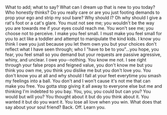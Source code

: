 What to add; what to say? What can I dream up that is new to you today? Who honestly thinks? Do you really care or are you just footing demands to prop your ego and strip my soul bare? Why should I? Oh why should I give a rat's foot or a cat's glare. You must not see me; you wouldn't be the way you are towards me if your eyes could reach me. You won't see me; you choose not to perceive. I make you feel small. I must make you feel small for you to act like a toddler and attempt to manipulate the kind kids. I know you think I owe you just because you let them own you but your choices don't reflect what I have seen through; who I "have to be to you"...you hope, you fear, you feel small so you demand but your requests are passive agressive, whiny, and unclear. I owe you--nothing. You know me not. I see right through your false props and feigned value, you don't know me but you think you own me, you think you dislike me but you don't love you. You don't know you at all and why should I fall at your feet everytime you smash my feelings into a ball. You don't and I won't cause it's not me that can make you free. You gotta stop giving it all away to everyone else but me and thinking I'm indebted to you bay. You, you, you could but can you? You would but will you? You thought about it but do you think about it. You wanted it but do you want it. You lose all love when you win. What does that say about your soul friend? Back. Off. Learn you. 

